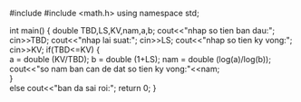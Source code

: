 #include <iostream>
#include <math.h>
using namespace std;

int main()
{
    double TBD,LS,KV,nam,a,b;
	cout<<"nhap so tien ban  dau:";
	cin>>TBD;
	cout<<"nhap lai suat:";
	cin>>LS;
	cout<<"nhap so tien ky vong:";
	cin>>KV;
	if(TBD<=KV)
	{	
    	a = double (KV/TBD);
    	b = double (1+LS);
    	nam = double (log(a)/log(b));
    	cout<<"so nam ban can de dat so tien ky vong:"<<nam; 	
    }  
   	else
	   cout<<"ban da sai roi:";
	return 0;
}

